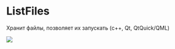 ListFiles
=======

Хранит файлы, позволяет их запускать (c++, Qt, QtQuick/QML)

![](https://raw.githubusercontent.com/gil9red/ListFiles/master/Screenshot.png)